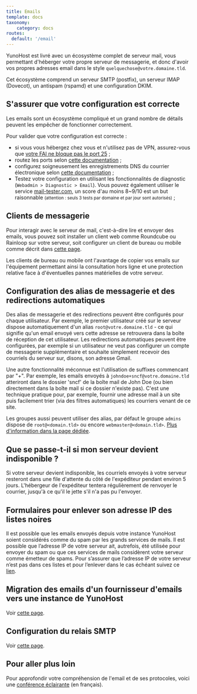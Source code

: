 ```yaml
---
title: Emails
template: docs
taxonomy:
    category: docs
routes:
  default: '/email'
---
```


YunoHost est livré avec un écosystème complet de serveur mail, vous permettant d'héberger votre propre serveur de messagerie, et donc d'avoir vos propres adresses email dans le style `quelquechose@votre.domaine.tld`.

Cet écosystème comprend un serveur SMTP (postfix), un serveur IMAP (Dovecot), un antispam (rspamd) et une configuration DKIM.

## S'assurer que votre configuration est correcte

Les emails sont un écosystème compliqué et un grand nombre de détails peuvent les empêcher de fonctionner correctement.

Pour valider que votre configuration est correcte :

- si vous vous hébergez chez vous et n'utilisez pas de VPN, assurez-vous que [votre FAI ne bloque pas le port 25](/install/providers/isp/) ;
- routez les ports selon [cette documentation](/install/post_install/isp_box_config) ;
- configurez soigneusement les enregistrements DNS du courrier électronique selon [cette documentation](/install/post_install/dns_config) ;
- Testez votre configuration en utilisant les fonctionnalités de diagnostic (`Webadmin > Diagnostic > Email`). Vous pouvez également utiliser le service [mail-tester.com](https://mail-tester.com), un score d'au moins 8~9/10 est un but raisonnable <small>(attention : seuls 3 tests par domaine et par jour sont autorisés)</small> ;

## Clients de messagerie

Pour interagir avec le serveur de mail, c'est-à-dire lire et envoyer des emails, vous pouvez soit installer un client web comme Roundcube ou Rainloop sur votre serveur, soit configurer un client de bureau ou mobile comme décrit dans [cette page](/email_configure_client).

Les clients de bureau ou mobile ont l'avantage de copier vos emails sur l'équipement permettant ainsi la consultation hors ligne et une protection relative face à d'éventuelles pannes matérielles de votre serveur.

## Configuration des alias de messagerie et des redirections automatiques

Des alias de messagerie et des redirections peuvent être configurés pour chaque utilisateur. Par exemple, le premier utilisateur créé sur le serveur dispose automatiquement d'un alias `root@votre.domaine.tld` - ce qui signifie qu'un email envoyé vers cette adresse se retrouvera dans la boîte de réception de cet utilisateur. Les redirections automatiques peuvent être configurées, par exemple si un utilisateur ne veut pas configurer un compte de messagerie supplémentaire et souhaite simplement recevoir des courriels du serveur sur, disons, son adresse Gmail.

Une autre fonctionnalité méconnue est l'utilisation de suffixes commencant par "+". Par exemple, les emails envoyés à `johndoe+sncf@votre.domaine.tld` atteriront dans le dossier 'sncf' de la boîte mail de John Doe (ou bien directement dans la boîte mail si ce dossier n'existe pas). C'est une technique pratique pour, par exemple, fournir une adresse mail à un site puis facilement trier (via des filtres automatiques) les courriers venant de ce site.

Les groupes aussi peuvent utiliser des alias, par défaut le groupe `admins` dispose de `root@<domain.tld>` ou encore `webmaster@<domain.tld>`. [Plus d'information dans la page dédiée](/groups_and_permissions#&eacute;érer-les-alias-des-groupes).

## Que se passe-t-il si mon serveur devient indisponible ?

Si votre serveur devient indisponible, les courriels envoyés à votre serveur resteront dans une file d'attente du côté de l'expéditeur pendant environ 5 jours. L'hébergeur de l'expéditeur tentera régulièrement de renvoyer le courrier, jusqu'à ce qu'il le jette s'il n'a pas pu l'envoyer.

## Formulaires pour enlever son adresse IP des listes noires

Il est possible que les emails envoyés depuis votre instance YunoHost soient considérés comme du spam par les grands services de mails.
Il est possible que l’adresse IP de votre serveur ait, autrefois, été utilisée pour envoyer du spam ou que ces services de mails considèrent votre serveur comme émetteur de spams.
Pour s’assurer que l’adresse IP de votre serveur n’est pas dans ces listes et pour l’enlever dans le cas échéant suivez ce [lien](/blacklist_forms).

## Migration des emails d'un fournisseur d'emails vers une instance de YunoHost

Voir [cette page](/email_migration).

## Configuration du relais SMTP

Voir [cette page](/email_configure_relay).

## Pour aller plus loin

Pour approfondir votre compréhension de l'email et de ses protocoles, voici une [conférence éclairante](https://www.octopuce.fr/conference-lemail-vaste-sujet-par-benjamin-sonntag/) (en français).
